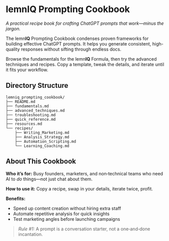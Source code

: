 # lemn**IQ** Prompting Cookbook

*A practical recipe book for crafting ChatGPT prompts that work—minus the jargon.*

The lemn**IQ** Prompting Cookbook condenses proven frameworks for building effective ChatGPT prompts. It helps you generate consistent, high-quality responses without sifting through endless docs.

Browse the fundamentals for the lemn**IQ** Formula, then try the advanced techniques and recipes. Copy a template, tweak the details, and iterate until it fits your workflow.

## Directory Structure
```
lemniq_prompting_cookbook/
├── README.md
├── fundamentals.md
├── advanced_techniques.md
├── troubleshooting.md
├── quick_reference.md
├── resources.md
└── recipes/
    ├── Writing_Marketing.md
    ├── Analysis_Strategy.md
    ├── Automation_Scripting.md
    └── Learning_Coaching.md
```
## About This Cookbook
**Who it’s for:** Busy founders, marketers, and non‑technical teams who need AI to *do* things—not just chat about them.

**How to use it:** Copy a recipe, swap in your details, iterate twice, profit.

**Benefits:**
- Speed up content creation without hiring extra staff
- Automate repetitive analysis for quick insights
- Test marketing angles before launching campaigns

> *Rule #1:* A prompt is a conversation starter, not a one‑and‑done incantation.
